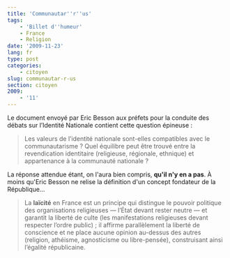 ```yaml
---
title: 'Communautar''r''us'
tags:
    - 'Billet d''humeur'
    - France
    - Religion
date: '2009-11-23'
lang: fr
type: post
categories:
    - citoyen
slug: communautar-r-us
section: citoyen
2009:
    - '11'
---
```


Le document envoyé par Eric Besson aux préfets pour la conduite des débats sur l’Identité Nationale contient cette question épineuse&nbsp;:

> Les valeurs de l’identité nationale sont-elles compatibles avec le communautarisme&nbsp;? Quel équilibre peut être trouvé entre la revendication identitaire (religieuse, régionale, ethnique) et appartenance à la communauté nationale&nbsp;?

La réponse attendue étant, on l'aura bien compris, **qu'il n'y en a pas**. À moins qu'Eric Besson ne relise la définition d'un concept fondateur de la République…

> La **laïcité** en France est un principe qui distingue le pouvoir politique des organisations religieuses — l’État devant rester neutre — et garantit la liberté de culte (les manifestations religieuses devant respecter l’ordre public) ; il affirme parallèlement la liberté de conscience et ne place aucune opinion au-dessus des autres (religion, athéisme, agnosticisme ou libre-pensée), construisant ainsi l’égalité républicaine.